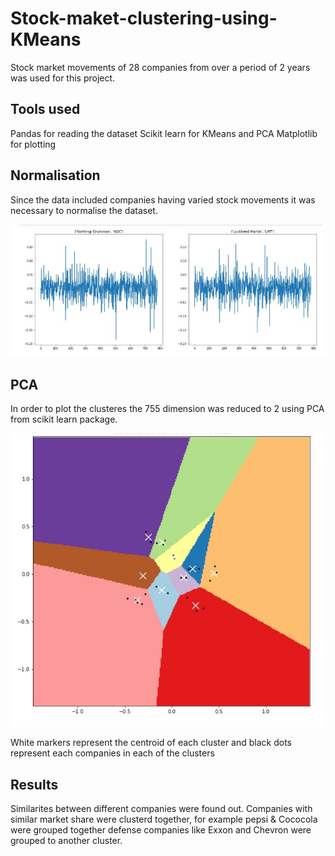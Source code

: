 # Stock-maket-clustering-using-KMeans

Stock market movements of 28 companies from over a period of 2 years was used for this project.
## Tools used 

Pandas for reading the dataset
Scikit learn for KMeans and PCA
Matplotlib for plotting

## Normalisation 

Since the data included companies having varied stock movements it was necessary to normalise the dataset.

<img src="images/normalization.jpg">

## PCA 

In order to plot the clusteres the 755 dimension was reduced to 2 using PCA from scikit learn package.

<img src="images/pca.jpg">

White markers represent the centroid of each cluster and black dots represent each companies in each of the clusters

## Results

Similarites between different companies were found out. Companies with similar market share were clusterd together, for example pepsi & Cococola were grouped together defense companies like Exxon and Chevron were grouped to another cluster.

